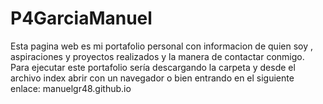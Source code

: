 # P4GarciaManuel
Esta pagina web es mi portafolio personal con informacion de quien soy , aspiraciones y proyectos realizados y la manera de contactar conmigo.
Para ejecutar este portafolio sería descargando la carpeta y desde el archivo index abrir con un navegador o bien entrando en el siguiente enlace: manuelgr48.github.io
